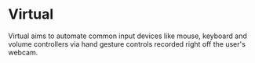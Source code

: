 # Virtual
Virtual aims to automate common input devices like mouse, keyboard and volume controllers via hand gesture controls recorded right off the user's webcam.
